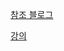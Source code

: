 [참조 블로그](https://seunghyum.github.io/network/Network/#)

[강의](https://www.youtube.com/watch?v=Av9UFzl_wis)